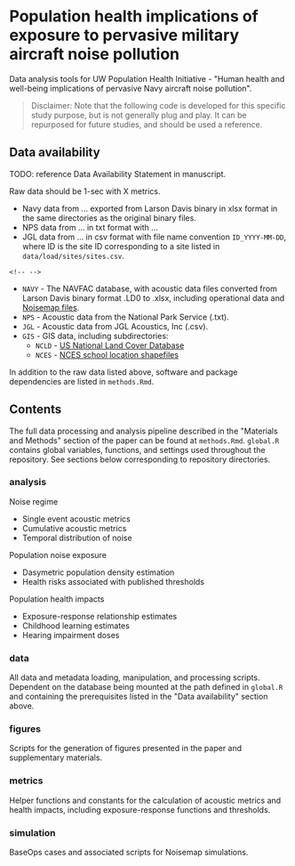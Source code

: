 # Population health implications of exposure to pervasive military aircraft noise pollution

Data analysis tools for UW Population Health Initiative - "Human health and well-being implications of pervasive Navy aircraft noise pollution".

> Disclaimer: Note that the following code is developed for this specific study purpose, but is not generally plug and play. It can be repurposed for future studies, and should be used a reference.

## Data availability

TODO: reference Data Availability Statement in manuscript.

Raw data should be 1-sec with X metrics.

-   Navy data from ... exported from Larson Davis binary in xlsx format in the same directories as the original binary files.
-   NPS data from ... in txt format with ...
-   JGL data from ... in csv format with file name convention `ID_YYYY-MM-DD`, where ID is the site ID corresponding to a site listed in `data/load/sites/sites.csv`.

```{=html}
<!-- -->
```
-   `NAVY` - The NAVFAC database, with acoustic data files converted from Larson Davis binary format .LD0 to .xlsx, including operational data and [Noisemap files](https://www.navfac.navy.mil/Portals/68/Documents/Business-Lines/Asset-Management/Sound/Remaining-Adds/PUBLIC_NOISEMAP.zip?ver=KEbUPIKWwvnjZl0H4vUg9g%3d%3d).
-   `NPS` - Acoustic data from the National Park Service (.txt).
-   `JGL` - Acoustic data from JGL Acoustics, Inc (.csv).
-   `GIS` - GIS data, including subdirectories:
    -   `NCLD` - [US National Land Cover Database](https://www.mrlc.gov/data/nlcd-2019-land-cover-conus)
    -   `NCES` - [NCES school location shapefiles](https://nces.ed.gov/programs/edge/geographic/schoollocations)

In addition to the raw data listed above, software and package dependencies are listed in `methods.Rmd`.

## Contents

The full data processing and analysis pipeline described in the "Materials and Methods" section of the paper can be found at `methods.Rmd`. `global.R` contains global variables, functions, and settings used throughout the repository. See sections below corresponding to repository directories.

### analysis

Noise regime

-   Single event acoustic metrics
-   Cumulative acoustic metrics
-   Temporal distribution of noise

Population noise exposure

-   Dasymetric population density estimation
-   Health risks associated with published thresholds

Population health impacts

-   Exposure-response relationship estimates
-   Childhood learning estimates
-   Hearing impairment doses

### data

All data and metadata loading, manipulation, and processing scripts. Dependent on the database being mounted at the path defined in `global.R` and containing the prerequisites listed in the "Data availability" section above.

### figures

Scripts for the generation of figures presented in the paper and supplementary materials.

### metrics

Helper functions and constants for the calculation of acoustic metrics and health impacts, including exposure-response functions and thresholds.

### simulation

BaseOps cases and associated scripts for Noisemap simulations.
